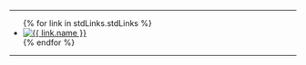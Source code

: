 ---

<ul class="std-icons">
    {% for link in stdLinks.stdLinks %}
        <li>
            <a href="{{ link.url }}" target="_blank">
                <img src="{{ baseUrl }}{{ link.icon }}" alt="{{ link.name }}"></a>
        </li>
    {% endfor %}
</ul>

---